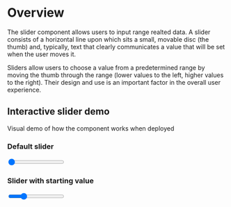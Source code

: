# Overview
The slider component allows users to input range realted data. A slider consists of a horizontal line upon which sits a small, movable disc (the thumb) and, typically, text that clearly communicates a value that will be set when the user moves it.

Sliders allow users to choose a value from a predetermined range by moving the thumb through the range (lower values to the left, higher values to the right). Their design and use is an important factor in the overall user experience. 

## Interactive slider demo
Visual demo of how the component works when deployed

### Default slider
<!-- Default Slider -->
<input class="mdl-slider mdl-js-slider" type="range"
  min="0" max="100" value="0" tabindex="0">

### Slider with starting value
<!-- Slider with Starting Value -->
<input class="mdl-slider mdl-js-slider" type="range"
  min="0" max="100" value="25" tabindex="0">
